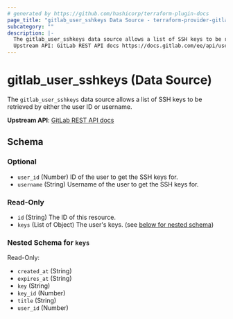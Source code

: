 ```yaml
---
# generated by https://github.com/hashicorp/terraform-plugin-docs
page_title: "gitlab_user_sshkeys Data Source - terraform-provider-gitlab"
subcategory: ""
description: |-
  The gitlab_user_sshkeys data source allows a list of SSH keys to be retrieved by either the user ID or username.
  Upstream API: GitLab REST API docs https://docs.gitlab.com/ee/api/users.html#list-ssh-keys-for-user
---
```


# gitlab_user_sshkeys (Data Source)

The `gitlab_user_sshkeys` data source allows a list of SSH keys to be retrieved by either the user ID or username.

**Upstream API**: [GitLab REST API docs](https://docs.gitlab.com/ee/api/users.html#list-ssh-keys-for-user)



<!-- schema generated by tfplugindocs -->
## Schema

### Optional

- `user_id` (Number) ID of the user to get the SSH keys for.
- `username` (String) Username of the user to get the SSH keys for.

### Read-Only

- `id` (String) The ID of this resource.
- `keys` (List of Object) The user's keys. (see [below for nested schema](#nestedatt--keys))

<a id="nestedatt--keys"></a>
### Nested Schema for `keys`

Read-Only:

- `created_at` (String)
- `expires_at` (String)
- `key` (String)
- `key_id` (Number)
- `title` (String)
- `user_id` (Number)
